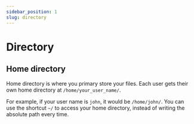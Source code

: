 ```yaml
---
sidebar_position: 1
slug: directory
---
```


# Directory

## Home directory
Home directory is where you primary store your files. Each user gets their own home directory at `/home/your_user_name/`.

For example, if your user name is `john`, it would be `/home/john/`. You can use the shortcut `~/` to access your home directory, instead of writing the absolute path every time.